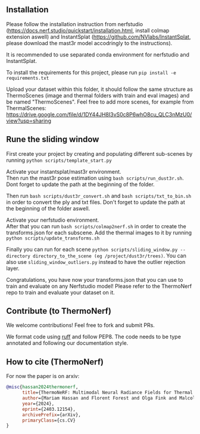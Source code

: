 ## Installation
Please follow the installation instruction from nerfstudio (https://docs.nerf.studio/quickstart/installation.html, install colmap extension aswell) and InstantSplat (https://github.com/NVlabs/InstantSplat, please download the mast3r model accodringly to the instructions). 

It is recommended to use separated conda environment for nerfstudio and InstantSplat. 

To install the requirements for this project, please run `pip install -e requirements.txt`

Upload your dataset within this folder, it should follow the same structure as ThermoScenes (image and thermal folders with train and eval images) and be named "ThermoScenes". Feel free to add more scenes, for example from ThermalScenes: https://drive.google.com/file/d/1DY44JH8I3vS0c8P6whO8cu_QLC3nMzU0/view?usp=sharing

## Rune the sliding window

First create your project by creating and populating different sub-scenes by running `python scripts/template_start.py`

Activate your instantsplat/mast3r environment. \
Then run the mast3r pose estimation using `bash scripts/run_dust3r.sh`. Dont forget to update the path at the beginning of the folder.

Then run `bash scripts/dust3r_convert.sh` and `bash scripts/txt_to_bin.sh` in order to convert the ply and txt files.  Don't forget to update the path at the beginning of the folder aswell.

Activate your nerfstudio environment. \
After that you can run `bash scripts/colmap2nerf.sh` in order to create the transforms.json for each subscene. Add the thermal images to it by running `python scripts/update_transforms.sh`

Finally you can run for each scene `python scripts/sliding_window.py --directory directory_to_the_scene (eg /project/dust3r/trees)`. You can also use `sliding_window_outliers.py` instead to have the outlier rejection layer. 


Congratulations, you have now your transforms.json that you can use to train and evaluate on any Nerfstudio model! Please refer to the ThermoNerf repo to train and evaluate your dataset on it.






## Contribute (to ThermoNerf)

We welcome contributions! Feel free to fork and submit PRs.

We format code using [ruff](https://docs.astral.sh/ruff) and follow PEP8.
The code needs to be type annotated and following our documentation style.

## How to cite (ThermoNerf)

For now the paper is on arxiv:

```bibtex
@misc{hassan2024thermonerf,
      title={ThermoNeRF: Multimodal Neural Radiance Fields for Thermal Novel View Synthesis},
      author={Mariam Hassan and Florent Forest and Olga Fink and Malcolm Mielle},
      year={2024},
      eprint={2403.12154},
      archivePrefix={arXiv},
      primaryClass={cs.CV}
}
```
